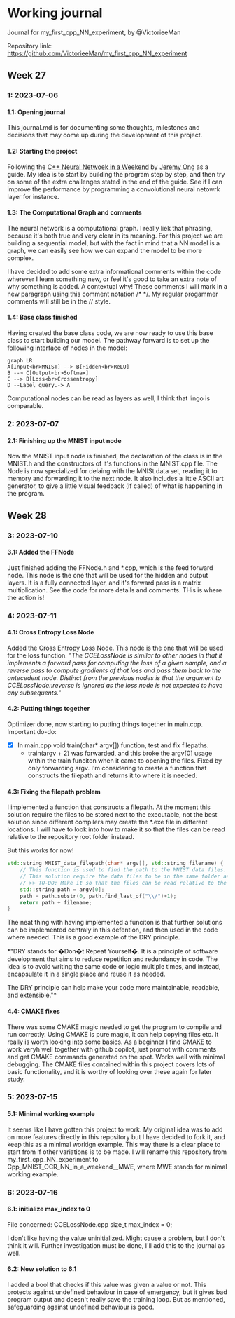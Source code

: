 # Working journal
Journal for my_first_cpp_NN_experiment, by @VictorieeMan

Repository link: https://github.com/VictorieeMan/my_first_cpp_NN_experiment

## Week 27
### 1: 2023-07-06
#### 1.1: Opening journal
This journal.md is for documenting some thoughts, milestones and decisions that may come up during the development of this project.

#### 1.2: Starting the project
Following the [C++ Neural Netwoek in a Weekend](https://raw.githubusercontent.com/jeremyong/cpp_nn_in_a_weekend/master/doc/DOC.pdf) by [Jeremy Ong](https://github.com/jeremyong) as a guide. My idea is to start by building the program step by step, and then try on some of the extra challenges stated in the end of the guide. See if I can improve the performance by programming a convolutional neural netowrk layer for instance.

#### 1.3: The Computational Graph and comments
The neural network is a computational graph. I really liek that phrasing, because it's both true and very clear in its meaning. For this project we are building a sequential model, but with the fact in mind that a NN model is a graph, we can easily see how we can expand the model to be more complex.

I have decided to add some extra informational comments within the code wherever I learn something new, or feel it's good to take an extra note of why something is added. A contextual why! These comments I will mark in a new paragraph using this comment notation /* */. My regular progammer comments will still be in the // style.

#### 1.4: Base class finished
Having created the base class code, we are now ready to use this base class to start building our model. The pathway forward is to set up the following interface of nodes in the model:
```mermaid
graph LR
A[Input<br>MNIST] --> B[Hidden<br>ReLU]
B --> C[Output<br>Softmax]
C --> D[Loss<br>Crossentropy]
D --Label query.-> A
```
Computational nodes can be read as layers as well, I think that lingo is comparable.

### 2: 2023-07-07
#### 2.1: Finishing up the MNIST input node
Now the MNIST input node is finished, the declaration of the class is in the MNIST.h and the constructors of it's functions in the MNIST.cpp file. The Node is now specialized for delaing with the MNISt data set, reading it to memory and forwarding it to the next node. It also includes a little ASCII art generator, to give a little visual feedback (if called) of what is happening in the program.

## Week 28
### 3: 2023-07-10
#### 3.1: Added the FFNode
Just finished adding the FFNode.h and \*.cpp, which is the feed forward node. This node is the one that will be used for the hidden and output layers. It is a fully connected layer, and it's forward pass is a matrix multiplication. See the code for more details and comments. THis is where the action is!

### 4: 2023-07-11
#### 4.1: Cross Entropy Loss Node
Added the Cross Entropy Loss Node. This node is the one that will be used for the loss function. *"The CCELossNode is similar to other nodes in that it implements a forward
pass for computing the loss of a given sample, and a reverse pass to compute
gradients of that loss and pass them back to the antecedent node. Distinct from
the previous nodes is that the argument to CCELossNode::reverse is ignored
as the loss node is not expected to have any subsequents."*


#### 4.2: Putting things together
Optimizer done, now starting to putting things together in main.cpp. Important do-do:
	
 - [x] In main.cpp void train(char* argv[]) function, test and fix filepaths.
     - train(argv + 2) was forwarded, and this broke the argv[0] usage within the train funciton when it came to opening the files. Fixed by only forwarding argv. I'm considering to create a function that constructs the filepath and returns it to where it is needed.

#### 4.3: Fixing the filepath problem
I implemented a function that constructs a filepath. At the moment this solution require the files to be stored next to the executable, not the best solution since different compilers may create the \*.exe file in different locations. I will have to look into how to make it so that the files can be read relative to the repository root folder instead.

But this works for now!
```c++
std::string MNIST_data_filepath(char* argv[], std::string filename) {
	// This function is used to find the path to the MNIST data files.
	// This solution require the data files to be in the same folder as the executable,
	// >> TO-DO: Make it so that the files can be read relative to the repository root folder instead.
	std::string path = argv[0];
	path = path.substr(0, path.find_last_of("\\/")+1);
	return path + filename;
}
```

The neat thing with having implemented a funciton is that further solutions can be implemented centraly in this defention, and then used in the code where needed. This is a good example of the DRY principle.

*"DRY stands for �Don�t Repeat Yourself�. It is a principle of software development that aims to reduce repetition and redundancy in code. The idea is to avoid writing the same code or logic multiple times, and instead, encapsulate it in a single place and reuse it as needed.

The DRY principle can help make your code more maintainable, readable, and extensible."*

#### 4.4: CMAKE fixes
There was some CMAKE magic needed to get the program to compile and run correctly. Using CMAKE is pure magic, it can help copying files etc. It really is worth looking into some basics. As a beginner I find CMAKE to work veryh well together with github copilot, just promot with comments and get CMAKE commands generated on the spot. Works well with minimal debugging. The CMAKE files contained within this project covers lots of basic functionality, and it is worthy of looking over these again for later study.

### 5: 2023-07-15
#### 5.1: Minimal working example
It seems like I have gotten this project to work. My original idea was to add on more features directly in this repository but I have decided to fork it, and keep this as a minimal workign example. This way there is a clear place to start from if other variations is to be made. I will rename this repository from my_first_cpp_NN_experiment to Cpp_MNIST_OCR_NN_in_a_weekend__MWE, where MWE stands for minimal working example.

### 6: 2023-07-16
#### 6.1: initialize max_index to 0

File concerned: CCELossNode.cpp
size_t max_index = 0;

I don't like having the value uninitialized. Might cause a problem, but I don't think it will. Further investigation must be done, I'll add this to the journal as well.

#### 6.2: New solution to 6.1
I added a bool that checks if this value was given a value or not. This protects against undefined behaviour in case of emergency, but it gives bad program output and doesn't really save the training loop. But as mentioned, safeguarding against undefined behaviour is good.